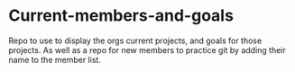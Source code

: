 # Current-members-and-goals
Repo to use to display the orgs current projects, and goals for those projects. As well as a repo for new members to practice git by adding their name to the member list.
